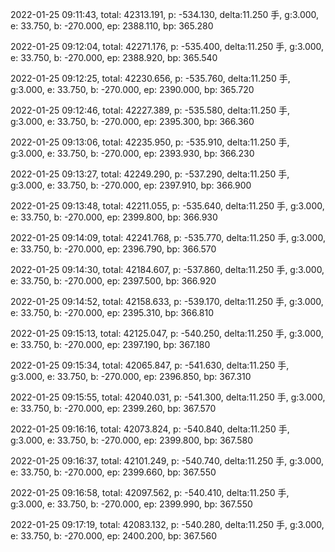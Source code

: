2022-01-25 09:11:43, total: 42313.191, p: -534.130, delta:11.250 手, g:3.000, e: 33.750, b: -270.000, ep: 2388.110, bp: 365.280

2022-01-25 09:12:04, total: 42271.176, p: -535.400, delta:11.250 手, g:3.000, e: 33.750, b: -270.000, ep: 2388.920, bp: 365.540

2022-01-25 09:12:25, total: 42230.656, p: -535.760, delta:11.250 手, g:3.000, e: 33.750, b: -270.000, ep: 2390.000, bp: 365.720

2022-01-25 09:12:46, total: 42227.389, p: -535.580, delta:11.250 手, g:3.000, e: 33.750, b: -270.000, ep: 2395.300, bp: 366.360

2022-01-25 09:13:06, total: 42235.950, p: -535.910, delta:11.250 手, g:3.000, e: 33.750, b: -270.000, ep: 2393.930, bp: 366.230

2022-01-25 09:13:27, total: 42249.290, p: -537.290, delta:11.250 手, g:3.000, e: 33.750, b: -270.000, ep: 2397.910, bp: 366.900

2022-01-25 09:13:48, total: 42211.055, p: -535.640, delta:11.250 手, g:3.000, e: 33.750, b: -270.000, ep: 2399.800, bp: 366.930

2022-01-25 09:14:09, total: 42241.768, p: -535.770, delta:11.250 手, g:3.000, e: 33.750, b: -270.000, ep: 2396.790, bp: 366.570

2022-01-25 09:14:30, total: 42184.607, p: -537.860, delta:11.250 手, g:3.000, e: 33.750, b: -270.000, ep: 2397.500, bp: 366.920

2022-01-25 09:14:52, total: 42158.633, p: -539.170, delta:11.250 手, g:3.000, e: 33.750, b: -270.000, ep: 2395.310, bp: 366.810

2022-01-25 09:15:13, total: 42125.047, p: -540.250, delta:11.250 手, g:3.000, e: 33.750, b: -270.000, ep: 2397.190, bp: 367.180

2022-01-25 09:15:34, total: 42065.847, p: -541.630, delta:11.250 手, g:3.000, e: 33.750, b: -270.000, ep: 2396.850, bp: 367.310

2022-01-25 09:15:55, total: 42040.031, p: -541.300, delta:11.250 手, g:3.000, e: 33.750, b: -270.000, ep: 2399.260, bp: 367.570

2022-01-25 09:16:16, total: 42073.824, p: -540.840, delta:11.250 手, g:3.000, e: 33.750, b: -270.000, ep: 2399.800, bp: 367.580

2022-01-25 09:16:37, total: 42101.249, p: -540.740, delta:11.250 手, g:3.000, e: 33.750, b: -270.000, ep: 2399.660, bp: 367.550

2022-01-25 09:16:58, total: 42097.562, p: -540.410, delta:11.250 手, g:3.000, e: 33.750, b: -270.000, ep: 2399.990, bp: 367.550

2022-01-25 09:17:19, total: 42083.132, p: -540.280, delta:11.250 手, g:3.000, e: 33.750, b: -270.000, ep: 2400.200, bp: 367.560